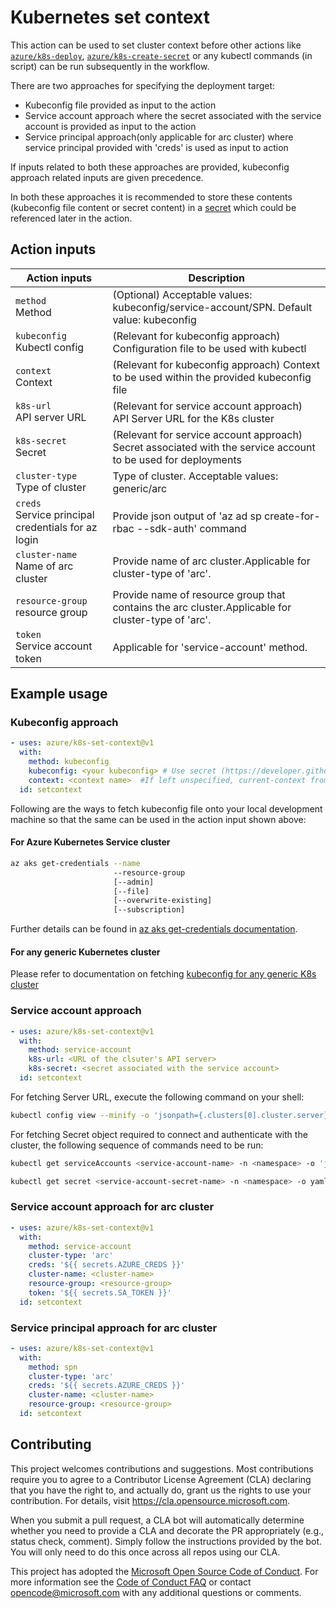 # Kubernetes set context

This action can be used to set cluster context before other actions like [`azure/k8s-deploy`](https://github.com/Azure/k8s-deploy/tree/master), [`azure/k8s-create-secret`](https://github.com/Azure/k8s-create-secret/tree/master) or any kubectl commands (in script) can be run subsequently in the workflow.

There are two approaches for specifying the deployment target:

- Kubeconfig file provided as input to the action
- Service account approach where the secret associated with the service account is provided as input to the action
- Service principal approach(only applicable for arc cluster) where service principal provided with 'creds' is used as input to action 

If inputs related to both these approaches are provided, kubeconfig approach related inputs are given precedence.

In both these approaches it is recommended to store these contents (kubeconfig file content or secret content) in a [secret](https://developer.github.com/actions/managing-workflows/storing-secrets/) which could be referenced later in the action.

## Action inputs

<table>
  <thead>
    <tr>
      <th>Action inputs</th>
      <th>Description</th>
    </tr>
  </thead>
  <tr>
    <td><code>method</code><br/>Method</td>
    <td>(Optional) Acceptable values: kubeconfig/service-account/SPN. Default value: kubeconfig</td>
  </tr>
  <tr>
    <td><code>kubeconfig</code><br/>Kubectl config</td>
    <td>(Relevant for kubeconfig approach) Configuration file to be used with kubectl</td>
  </tr>
  <tr>
    <td><code>context</code><br/>Context</td>
    <td>(Relevant for kubeconfig approach) Context to be used within the provided kubeconfig file</td>
  </tr>
  <tr>
    <td><code>k8s-url</code><br/>API server URL</td>
    <td>(Relevant for service account approach) API Server URL for the K8s cluster</td>
  </tr>
  <tr>
    <td><code>k8s-secret</code><br/>Secret</td>
    <td>(Relevant for service account approach) Secret associated with the service account to be used for deployments</td>
  </tr>
  <tr>
    <td><code>cluster-type</code><br/>Type of cluster</td>
    <td>Type of cluster. Acceptable values: generic/arc</td>
  </tr>
  <tr>
    <td><code>creds</code><br/>Service principal credentials for az login</td>
    <td>Provide json output of 'az ad sp create-for-rbac --sdk-auth' command</td>
  </tr>
  <tr>
    <td><code>cluster-name</code><br/>Name of arc cluster</td>
    <td>Provide name of arc cluster.Applicable for cluster-type of 'arc'.</td>
  </tr>
  <tr>
    <td><code>resource-group</code><br/>resource group</td>
    <td>Provide name of resource group that contains the arc cluster.Applicable for cluster-type of 'arc'.</td>
  </tr>
  <tr>
    <td><code>token</code><br/>Service account token</td>
    <td>Applicable for 'service-account' method.</td>
  </tr>
</table>

## Example usage

### Kubeconfig approach

```yaml
- uses: azure/k8s-set-context@v1
  with:
    method: kubeconfig
    kubeconfig: <your kubeconfig> # Use secret (https://developer.github.com/actions/managing-workflows/storing-secrets/)
    context: <context name>  #If left unspecified, current-context from kubeconfig is used as default
  id: setcontext
```

Following are the ways to fetch kubeconfig file onto your local development machine so that the same can be used in the action input shown above:

#### For Azure Kubernetes Service cluster

```sh
az aks get-credentials --name
                       --resource-group
                       [--admin]
                       [--file]
                       [--overwrite-existing]
                       [--subscription]
```

Further details can be found in [az aks get-credentials documentation](https://docs.microsoft.com/en-us/cli/azure/aks?view=azure-cli-latest#az-aks-get-credentials).

#### For any generic Kubernetes cluster

Please refer to documentation on fetching [kubeconfig for any generic K8s cluster](https://kubernetes.io/docs/concepts/configuration/organize-cluster-access-kubeconfig/)

### Service account approach

```yaml
- uses: azure/k8s-set-context@v1
  with:
    method: service-account
    k8s-url: <URL of the clsuter's API server>
    k8s-secret: <secret associated with the service account>
  id: setcontext
```

For fetching Server URL, execute the following command on your shell:

```sh
kubectl config view --minify -o 'jsonpath={.clusters[0].cluster.server}'
```

For fetching Secret object required to connect and authenticate with the cluster, the following sequence of commands need to be run:

```sh
kubectl get serviceAccounts <service-account-name> -n <namespace> -o 'jsonpath={.secrets[*].name}'
```

```sh
kubectl get secret <service-account-secret-name> -n <namespace> -o yaml
```

### Service account approach for arc cluster

```yaml
- uses: azure/k8s-set-context@v1
  with:
    method: service-account
    cluster-type: 'arc'
    creds: '${{ secrets.AZURE_CREDS }}'
    cluster-name: <cluster-name>
    resource-group: <resource-group>
    token: '${{ secrets.SA_TOKEN }}'
  id: setcontext
```

### Service principal approach for arc cluster

```yaml
- uses: azure/k8s-set-context@v1
  with:
    method: spn
    cluster-type: 'arc'
    creds: '${{ secrets.AZURE_CREDS }}'
    cluster-name: <cluster-name>
    resource-group: <resource-group>
  id: setcontext
```

## Contributing

This project welcomes contributions and suggestions.  Most contributions require you to agree to a
Contributor License Agreement (CLA) declaring that you have the right to, and actually do, grant us
the rights to use your contribution. For details, visit https://cla.opensource.microsoft.com.

When you submit a pull request, a CLA bot will automatically determine whether you need to provide
a CLA and decorate the PR appropriately (e.g., status check, comment). Simply follow the instructions
provided by the bot. You will only need to do this once across all repos using our CLA.

This project has adopted the [Microsoft Open Source Code of Conduct](https://opensource.microsoft.com/codeofconduct/).
For more information see the [Code of Conduct FAQ](https://opensource.microsoft.com/codeofconduct/faq/) or
contact [opencode@microsoft.com](mailto:opencode@microsoft.com) with any additional questions or comments.